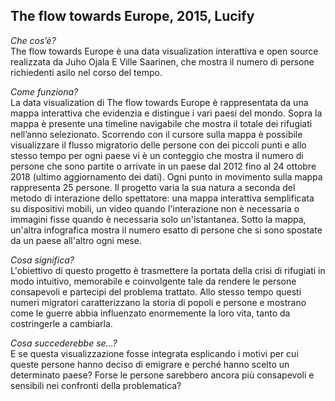 ## The flow towards Europe, 2015, Lucify

*Che cos’è?*
<br/>The flow towards Europe è una data visualization interattiva e open source realizzata da Juho Ojala E Ville Saarinen, che mostra il numero di persone richiedenti asilo nel corso del tempo. 

*Come funziona?*
<br/>La data visualization di The flow towards Europe è rappresentata da una mappa interattiva che evidenzia e distingue i vari paesi del mondo. Sopra la mappa è presente una timeline navigabile che mostra il totale dei rifugiati nell’anno selezionato. Scorrendo con il cursore sulla mappa è possibile visualizzare il flusso migratorio delle persone con dei piccoli punti e allo stesso tempo per ogni paese vi è un conteggio che mostra il numero di persone che sono partite o arrivate in un paese dal 2012 fino al 24 ottobre 2018 (ultimo aggiornamento dei dati). Ogni punto in movimento sulla mappa rappresenta 25 persone. Il progetto varia la sua natura a seconda del metodo di interazione dello spettatore: una mappa interattiva semplificata su dispositivi mobili, un video quando l'interazione non è necessaria o immagini fisse quando è necessaria solo un'istantanea. Sotto la mappa, un'altra infografica mostra il numero esatto di persone che si sono spostate da un paese all'altro ogni mese.

*Cosa significa?*
<br/>L'obiettivo di questo progetto è trasmettere la portata della crisi di rifugiati in modo intuitivo, memorabile e coinvolgente tale da rendere le persone consapevoli e partecipi del problema trattato. Allo stesso tempo questi numeri migratori caratterizzano la storia di popoli e persone e mostrano come le guerre abbia influenzato enormemente la loro vita, tanto da costringerle a cambiarla.

*Cosa succederebbe se…?*
<br/>E se questa visualizzazione fosse integrata esplicando i motivi per cui queste persone hanno deciso di emigrare e perché hanno scelto un determinato paese? Forse le persone sarebbero ancora più consapevoli e sensibili nei confronti della problematica? 

